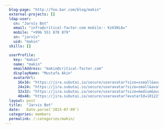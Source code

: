 ```yaml
---
  blog-page: "http://foo.bar.com/blog/makin"
  external-projects: []
  ldap-user: 
    cn: "Jarvis Bot"
    email: "infra@critical-factor.com mobile:: Kzk5NiA="
    mobile: "+996 551 878 879"
    sn: "jarvis"
    uid: "makin"
  skills: []

  userProfile: 
    key: "makin"
    name: "makin"
    emailAddress: "makin@critical-factor.com"
    displayName: "Mustafa Akin"
    avatarUrl: 
      16x16: "https://jira.subutai.io/secure/useravatar?size=xsmall&avatarId=10122"
      24x24: "https://jira.subutai.io/secure/useravatar?size=small&avatarId=10122"
      32x32: "https://jira.subutai.io/secure/useravatar?size=medium&avatarId=10122"
      48x48: "https://jira.subutai.io/secure/useravatar?avatarId=10122"
  layout: post
  title:  "Jarvis Bot"
  date:   Date.parse('2015-07-09')
  categories: members
  permalink: /:categories/makin/
---
```

